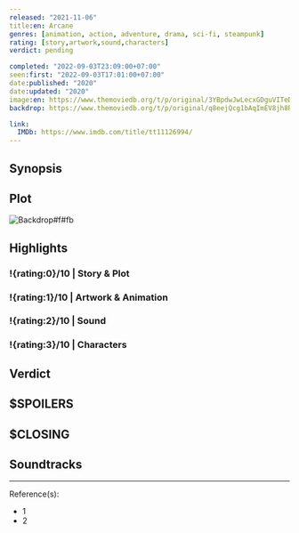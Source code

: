```yaml
---
released: "2021-11-06"
title:en: Arcane
genres: [animation, action, adventure, drama, sci-fi, steampunk]
rating: [story,artwork,sound,characters]
verdict: pending

completed: "2022-09-03T23:09:00+07:00"
seen:first: "2022-09-03T17:01:00+07:00"
date:published: "2020"
date:updated: "2020"
image:en: https://www.themoviedb.org/t/p/original/3YBpdwJwLecxGDguVITeDBP0kTd.jpg
backdrop: https://www.themoviedb.org/t/p/original/q8eejQcg1bAqImEV8jh8RtBD4uH.jpg

link: 
  IMDb: https://www.imdb.com/title/tt11126994/
---
```



## Synopsis

## Plot

![Backdrop#f#fb](https://www.themoviedb.org/t/p/original/tOwd1kLWFeQXwrtCnSQrIMmrX6V.jpg "Source: TMDB")

## Highlights

### !{rating:0}/10 | Story & Plot

### !{rating:1}/10 | Artwork & Animation

### !{rating:2}/10 | Sound

### !{rating:3}/10 | Characters

## Verdict

## $SPOILERS

## $CLOSING

## Soundtracks

***
Reference(s):

- 1
- 2
